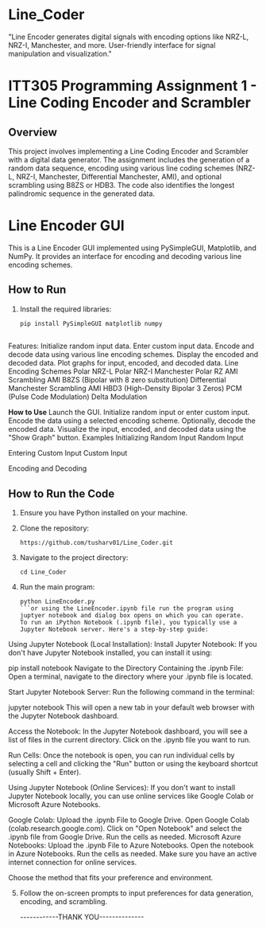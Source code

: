 # Line_Coder
"Line Encoder generates digital signals with encoding options like NRZ-L, NRZ-I, Manchester, and more. User-friendly interface for signal manipulation and visualization."

# ITT305 Programming Assignment 1 - Line Coding Encoder and Scrambler

## Overview

This project involves implementing a Line Coding Encoder and Scrambler with a digital data generator. The assignment includes the generation of a random data sequence, encoding using various line coding schemes (NRZ-L, NRZ-I, Manchester, Differential Manchester, AMI), and optional scrambling using B8ZS or HDB3. The code also identifies the longest palindromic sequence in the generated data.

# Line Encoder GUI

This is a Line Encoder GUI implemented using PySimpleGUI, Matplotlib, and NumPy. It provides an interface for encoding and decoding various line encoding schemes.

## How to Run

1. Install the required libraries:
   ```bash
   pip install PySimpleGUI matplotlib numpy
  

Features:
Initialize random input data.
Enter custom input data.
Encode and decode data using various line encoding schemes.
Display the encoded and decoded data.
Plot graphs for input, encoded, and decoded data.
Line Encoding Schemes
Polar NRZ-L
Polar NRZ-I
Manchester
Polar RZ
AMI
Scrambling AMI B8ZS (Bipolar with 8 zero substitution)
Differential Manchester
Scrambling AMI HBD3 (High-Density Bipolar 3 Zeros)
PCM (Pulse Code Modulation)
Delta Modulation


**How to Use**
Launch the GUI.
Initialize random input or enter custom input.
Encode the data using a selected encoding scheme.
Optionally, decode the encoded data.
Visualize the input, encoded, and decoded data using the "Show Graph" button.
Examples
Initializing Random Input
Random Input

Entering Custom Input
Custom Input

Encoding and Decoding

## How to Run the Code

1. Ensure you have Python installed on your machine.
2. Clone the repository:

    ```
   https://github.com/tusharv01/Line_Coder.git
    ```

3. Navigate to the project directory:

    ```
    cd Line_Coder
    ```

4. Run the main program:

    ```
    python LineEncoder.py
    ```or using the LineEncoder.ipynb file run the program using juptyer notebook and dialog box opens on which you can operate.
    To run an iPython Notebook (.ipynb file), you typically use a Jupyter Notebook server. Here's a step-by-step guide:

Using Jupyter Notebook (Local Installation):
Install Jupyter Notebook:
If you don't have Jupyter Notebook installed, you can install it using:

pip install notebook
Navigate to the Directory Containing the .ipynb File:
Open a terminal, navigate to the directory where your .ipynb file is located.

Start Jupyter Notebook Server:
Run the following command in the terminal:

jupyter notebook
This will open a new tab in your default web browser with the Jupyter Notebook dashboard.

Access the Notebook:
In the Jupyter Notebook dashboard, you will see a list of files in the current directory. Click on the .ipynb file you want to run.

Run Cells:
Once the notebook is open, you can run individual cells by selecting a cell and clicking the "Run" button or using the keyboard shortcut (usually Shift + Enter).

Using Jupyter Notebook (Online Services):
If you don't want to install Jupyter Notebook locally, you can use online services like Google Colab or Microsoft Azure Notebooks.

Google Colab:
Upload the .ipynb File to Google Drive.
Open Google Colab (colab.research.google.com).
Click on "Open Notebook" and select the .ipynb file from Google Drive.
Run the cells as needed.
Microsoft Azure Notebooks:
Upload the .ipynb File to Azure Notebooks.
Open the notebook in Azure Notebooks.
Run the cells as needed.
Make sure you have an active internet connection for online services.

Choose the method that fits your preference and environment.

5. Follow the on-screen prompts to input preferences for data generation, encoding, and scrambling.

   ------------THANK YOU--------------





